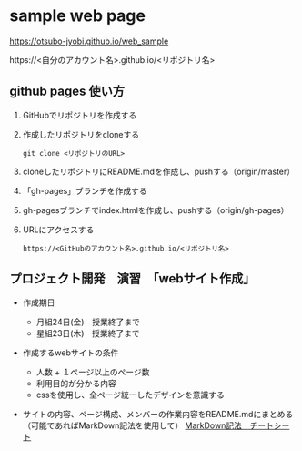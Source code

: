 # sample web page

https://otsubo-jyobi.github.io/web_sample

https://<自分のアカウント名>.github.io/<リポジトリ名>



## github pages 使い方

1. GitHubでリポジトリを作成する

2. 作成したリポジトリをcloneする

   `git clone <リポジトリのURL>`

3. cloneしたリポジトリにREADME.mdを作成し、pushする（origin/master）

4. 「gh-pages」ブランチを作成する

5. gh-pagesブランチでindex.htmlを作成し、pushする（origin/gh-pages）

6. URLにアクセスする

   `https://<GitHubのアカウント名>.github.io/<リポジトリ名>`



## プロジェクト開発　演習　「webサイト作成」
- 作成期日
   - 月組24日(金)　授業終了まで
   - 星組23日(木)　授業終了まで
- 作成するwebサイトの条件
    - 人数 + １ページ以上のページ数
    - 利用目的が分かる内容
    - cssを使用し、全ページ統一したデザインを意識する

- サイトの内容、ページ構成、メンバーの作業内容をREADME.mdにまとめる（可能であればMarkDown記法を使用して）
 [MarkDown記法　チートシート](https://gist.github.com/mignonstyle/083c9e1651d7734f84c99b8cf49d57fa)
